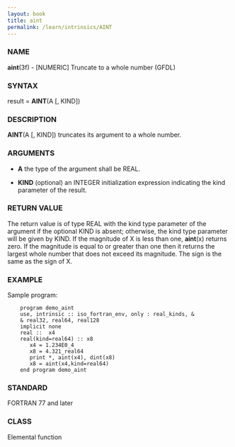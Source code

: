 ```yaml
---
layout: book
title: aint
permalink: /learn/intrinsics/AINT
---
```

### NAME

__aint__(3f) - \[NUMERIC\] Truncate to a whole number
(GFDL)

### SYNTAX

result = __AINT__(A \[, KIND\])

### DESCRIPTION

__AINT__(A \[, KIND\]) truncates its argument to a whole number.

### ARGUMENTS

  - __A__
    the type of the argument shall be REAL.

  - __KIND__
    (optional) an INTEGER initialization expression indicating the kind
    parameter of the result.

### RETURN VALUE

The return value is of type REAL with the kind type parameter of the
argument if the optional KIND is absent; otherwise, the kind type
parameter will be given by KIND. If the magnitude of X is less than one,
__aint__(x) returns zero. If the magnitude is equal to or greater than
one then it returns the largest whole number that does not exceed its
magnitude. The sign is the same as the sign of X.

### EXAMPLE

Sample program:

```
    program demo_aint
    use, intrinsic :: iso_fortran_env, only : real_kinds, &
    & real32, real64, real128
    implicit none
    real ::  x4
    real(kind=real64) :: x8
       x4 = 1.234E0_4
       x8 = 4.321_real64
       print *, aint(x4), dint(x8)
       x8 = aint(x4,kind=real64)
    end program demo_aint
```

### STANDARD

FORTRAN 77 and later

### CLASS

Elemental function
